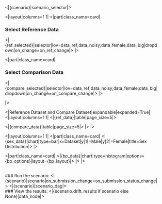<|{scenario}|scenario_selector|>

<|layout|columns=1 1|
<|part|class_name=card|
### Select Reference Data<br/>
<|{ref_selected}|selector|lov=data_ref;data_noisy;data_female;data_big|dropdown|on_change=on_ref_change|>
|>

<|part|class_name=card|
### Select Comparison Data<br/>
<|{compare_selected}|selector|lov=data_ref;data_noisy;data_female;data_big|dropdown|on_change=on_compare_change|>
|>


|>

<|Reference Dataset and Compare Dataset|expandable|expanded=True|
<|layout|columns=1 1|
<|{ref_data}|table|page_size=5|>

<|{compare_data}|table|page_size=5|>
|>
|>

<|layout|columns=1 1|
<|part|class_name=card|
<|{sex_data}|chart|type=bar|x=Dataset|y[1]=Male|y[2]=Female|title=Sex Distribution|>
|>

<|part|class_name=card|
<|{bp_data}|chart|type=histogram|options={bp_options}|layout={bp_layout}|>
|>
|>

<br/>
### Run the scenario:
<|{scenario}|scenario|on_submission_change=on_submission_status_change|>
<|{scenario}|scenario_dag|>

<br/>
### View the results:
<|{scenario.drift_results if scenario else None}|data_node|>